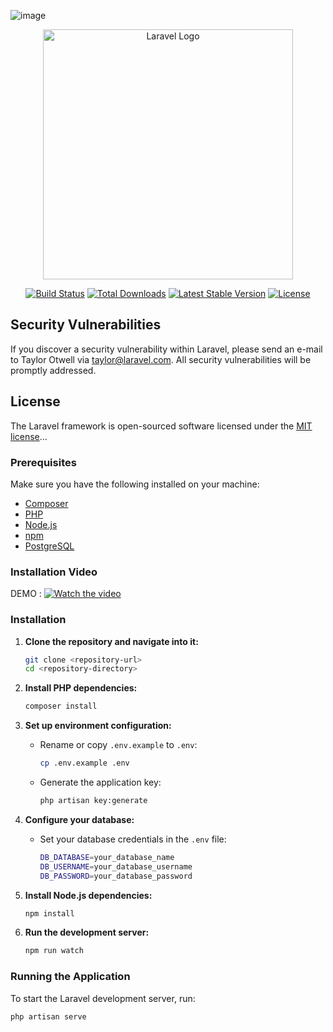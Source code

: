 ![image](https://github.com/BertyAl/Laravel_UAS/assets/131771057/e4457d26-9567-41d2-9d31-358e859d084e)<p align="center"><a href="https://laravel.com" target="_blank"><img src="https://raw.githubusercontent.com/laravel/art/master/logo-lockup/5%20SVG/2%20CMYK/1%20Full%20Color/laravel-logolockup-cmyk-red.svg" width="400" alt="Laravel Logo"></a></p>

<p align="center">
<a href="https://github.com/laravel/framework/actions"><img src="https://github.com/laravel/framework/workflows/tests/badge.svg" alt="Build Status"></a>
<a href="https://packagist.org/packages/laravel/framework"><img src="https://img.shields.io/packagist/dt/laravel/framework" alt="Total Downloads"></a>
<a href="https://packagist.org/packages/laravel/framework"><img src="https://img.shields.io/packagist/v/laravel/framework" alt="Latest Stable Version"></a>
<a href="https://packagist.org/packages/laravel/framework"><img src="https://img.shields.io/packagist/l/laravel/framework" alt="License"></a>
</p>

## Security Vulnerabilities

If you discover a security vulnerability within Laravel, please send an e-mail to Taylor Otwell via [taylor@laravel.com](mailto:taylor@laravel.com). All security vulnerabilities will be promptly addressed.

## License

The Laravel framework is open-sourced software licensed under the [MIT license](https://opensource.org/licenses/MIT)...

### Prerequisites

Make sure you have the following installed on your machine:
- [Composer](https://getcomposer.org/)
- [PHP](https://www.php.net/)
- [Node.js](https://nodejs.org/)
- [npm](https://www.npmjs.com/)
- [PostgreSQL](https://www.postgresql.org/)

### Installation Video
DEMO : [![Watch the video](https://img.youtube.com/vi/f_lXF4JXEl4/maxresdefault.jpg)](https://youtu.be/f_lXF4JXEl4)

### Installation

1. **Clone the repository and navigate into it:**
    ```sh
    git clone <repository-url>
    cd <repository-directory>
    ```

2. **Install PHP dependencies:**
    ```sh
    composer install
    ```

3. **Set up environment configuration:**
    - Rename or copy `.env.example` to `.env`:
      ```sh
      cp .env.example .env
      ```

    - Generate the application key:
      ```sh
      php artisan key:generate
      ```

4. **Configure your database:**
    - Set your database credentials in the `.env` file:
      ```sh
      DB_DATABASE=your_database_name
      DB_USERNAME=your_database_username
      DB_PASSWORD=your_database_password
      ```

5. **Install Node.js dependencies:**
    ```sh
    npm install
    ```

6. **Run the development server:**
    ```sh
    npm run watch
    ```

### Running the Application

To start the Laravel development server, run:
```sh
php artisan serve
